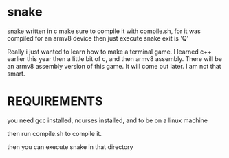 # snake
snake written in c
make sure to compile it with compile.sh, for it was compiled for an armv8 device
then just execute snake
exit is 'Q'

Really i just wanted to learn how to make a terminal game. I learned c++ earlier this year
then a little bit of c, and then armv8 assembly. There will be an armv8 assembly version of this game.
It will come out later. I am not that smart.

# REQUIREMENTS

you need gcc installed, ncurses installed, and to be on a linux machine

then run compile.sh to compile it.

then you can execute snake in that directory
